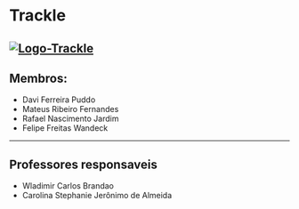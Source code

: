 # Trackle
<a href="link-do-site" title="Trackle"><img src="link-da-imagem" title="Logo-Trackle"></a>
---
## Membros:
+ Davi Ferreira Puddo
+ Mateus Ribeiro Fernandes
+ Rafael Nascimento Jardim
+ Felipe Freitas Wandeck
---
## Professores responsaveis
+  Wladimir Carlos Brandao
+  Carolina Stephanie Jerônimo de Almeida
